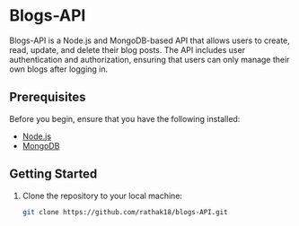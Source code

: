 # Blogs-API

Blogs-API is a Node.js and MongoDB-based API that allows users to create, read, update, and delete their blog posts. The API includes user authentication and authorization, ensuring that users can only manage their own blogs after logging in.

## Prerequisites

Before you begin, ensure that you have the following installed:

- [Node.js](https://nodejs.org/)
- [MongoDB](https://www.mongodb.com/try/download/community)

## Getting Started

1. Clone the repository to your local machine:

   ```bash
   git clone https://github.com/rathak18/blogs-API.git
